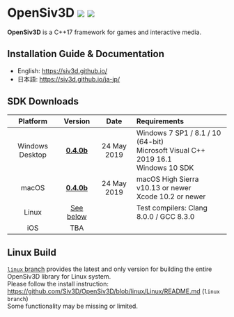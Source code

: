 <h1>OpenSiv3D <a href="http://doge.mit-license.org"><img src="http://img.shields.io/:license-mit-blue.svg"></a> <a href="https://siv3d-slackin.herokuapp.com/">  <img src="https://siv3d-slackin.herokuapp.com/badge.svg"></a></h1>

**OpenSiv3D** is a C++17 framework for games and interactive media.  

## Installation Guide & Documentation

- English: https://siv3d.github.io/
- 日本語: https://siv3d.github.io/ja-jp/

## SDK Downloads

| Platform        | Version        | Date       | Requirements                  |
|:---------------:|:---------------:|:-------------:|:------------------------------|
| Windows Desktop | [**0.4.0b**](https://siv3d.github.io/#getting-started)     | 24 May 2019 | Windows 7 SP1 / 8.1 / 10 (64-bit)<br>Microsoft Visual C++ 2019 16.1<br>Windows 10 SDK |
| macOS           | [**0.4.0b**](https://siv3d.github.io/#getting-started)     | 24 May 2019 | macOS High Sierra v10.13 or newer<br>Xcode 10.2 or newer |
| Linux           | [See below](#linux-build)     |  | Test compilers: Clang 8.0.0 / GCC 8.3.0 |
| iOS | TBA  |  |  |

## Linux Build
[`linux` branch](https://github.com/Siv3D/OpenSiv3D/tree/linux) provides the latest and only version for building the entire OpenSiv3D library for Linux system.  
Please follow the install instruction: https://github.com/Siv3D/OpenSiv3D/blob/linux/Linux/README.md (`linux branch`)  
Some functionality may be missing or limited.
